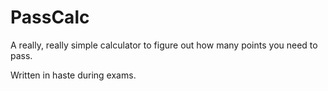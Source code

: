 # PassCalc

A really, really simple calculator to figure out how many points you need to pass.

Written in haste during exams.
